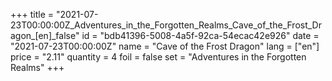 +++
title = "2021-07-23T00:00:00Z_Adventures_in_the_Forgotten_Realms_Cave_of_the_Frost_Dragon_[en]_false"
id = "bdb41396-5008-4a5f-92ca-54ecac42e926"
date = "2021-07-23T00:00:00Z"
name = "Cave of the Frost Dragon"
lang = ["en"]
price = "2.11"
quantity = 4
foil = false
set = "Adventures in the Forgotten Realms"
+++
